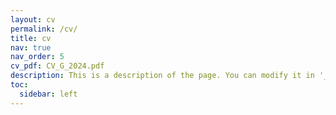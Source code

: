 ```yaml
---
layout: cv
permalink: /cv/
title: cv
nav: true
nav_order: 5
cv_pdf: CV_G_2024.pdf
description: This is a description of the page. You can modify it in '_pages/cv.md'. You can also change or remove the top pdf download button.
toc:
  sidebar: left
---
```

